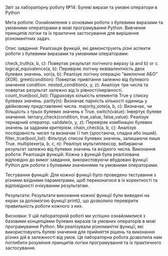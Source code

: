 Звіт за лабораторну роботу №14: Булеві вирази та умовні оператори в Python

Мета роботи:
Ознайомлення з основами роботи з булевими виразами та умовними операторами в мові програмування Python. Вивчення принципів логіки та їх практичне застосування для вирішення різноманітних задач.

Опис завдання:
Реалізація функцій, які демонструють різні аспекти роботи з булевими виразами та умовними операторами:

check_truth(a, b, c): Повертає результат логічного виразу (a and b) or c.
logical_equivalence(a, b): Перевіряє логічну еквівалентність двох булевих значень.
xor(a, b): Реалізує логічну операцію "виключне АБО" (XOR).
greet(condition): Повертає привітання залежно від булевого значення condition.
nested_condition(x, y, z): Аналізує три числа та повертає результат залежно від їх рівності/нерівності.
count_true(bool_list): Підраховує кількість елементів True у списку булевих значень.
parity(n): Визначає парність кількості одиниць у двійковому представленні числа.
majority_vote(a, b, c): Визначає, чи більшість з трьох булевих значень є True.
switch(value): Інвертує булеве значення.
ternary_check(condition, true_value, false_value): Реалізує тернарний оператор.
validate(x, y, z): Перевіряє комбінацію булевих значень за заданим критерієм.
chain_check(a, b, c): Аналізує послідовність чисел та визначає її тип (зростаюча, спадна або інший).
filter_true(bool_list): Фільтрує список булевих значень, залишаючи лише True.
multiplexer(a, b, c, n): Реалізує мультиплексор, вибираючи результат залежно від булевих значень та вхідного числа.
Виконання роботи:
Реалізація функцій: Кожна з функцій була реалізована відповідно до вимог завдання, використовуючи вбудовані функції Python для роботи з булевими значеннями та умовними операторами.

Тестування функцій: Для кожної функції було проведено тестування з різними вхідними параметрами, щоб переконатися в їх коректності та відповідності очікуваним результатам.

Результати:
Результати виконання кожної функції були виведені на екран за допомогою функції print(), що дозволило перевірити правильність роботи кожного з них.

Висновки:
У цій лабораторній роботі ми успішно ознайомилися з базовими концепціями булевих виразів та умовних операторів в мові програмування Python. Ми реалізували різноманітні функції, які використовують булеві значення для прийняття рішень та виконання різних дій в залежності від умов. Ця лабораторна робота дозволила нам поглибити розуміння принципів логіки програмування та їх практичного застосування.
